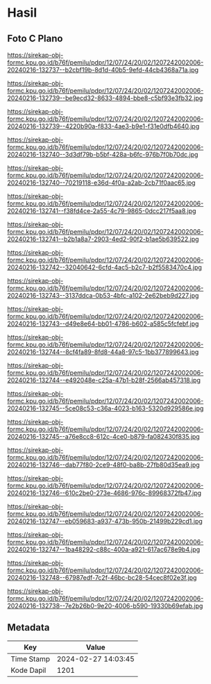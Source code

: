 # Hasil

## Foto C Plano

https://sirekap-obj-formc.kpu.go.id/b76f/pemilu/pdpr/12/07/24/20/02/1207242002006-20240216-132737--b2cbf19b-8d1d-40b5-9efd-44cb4368a71a.jpg

https://sirekap-obj-formc.kpu.go.id/b76f/pemilu/pdpr/12/07/24/20/02/1207242002006-20240216-132739--be9ecd32-8633-4894-bbe8-c5bf93e3fb32.jpg

https://sirekap-obj-formc.kpu.go.id/b76f/pemilu/pdpr/12/07/24/20/02/1207242002006-20240216-132739--4220b90a-f833-4ae3-b9e1-f31e0dfb4640.jpg

https://sirekap-obj-formc.kpu.go.id/b76f/pemilu/pdpr/12/07/24/20/02/1207242002006-20240216-132740--3d3df79b-b5bf-428a-b6fc-976b7f0b70dc.jpg

https://sirekap-obj-formc.kpu.go.id/b76f/pemilu/pdpr/12/07/24/20/02/1207242002006-20240216-132740--70219118-e36d-4f0a-a2ab-2cb71f0aac65.jpg

https://sirekap-obj-formc.kpu.go.id/b76f/pemilu/pdpr/12/07/24/20/02/1207242002006-20240216-132741--f38fd4ce-2a55-4c79-9865-0dcc217f5aa8.jpg

https://sirekap-obj-formc.kpu.go.id/b76f/pemilu/pdpr/12/07/24/20/02/1207242002006-20240216-132741--b2b1a8a7-2903-4ed2-90f2-b1ae5b639522.jpg

https://sirekap-obj-formc.kpu.go.id/b76f/pemilu/pdpr/12/07/24/20/02/1207242002006-20240216-132742--32040642-6cfd-4ac5-b2c7-b2f5583470c4.jpg

https://sirekap-obj-formc.kpu.go.id/b76f/pemilu/pdpr/12/07/24/20/02/1207242002006-20240216-132743--3137ddca-0b53-4bfc-a102-2e62beb9d227.jpg

https://sirekap-obj-formc.kpu.go.id/b76f/pemilu/pdpr/12/07/24/20/02/1207242002006-20240216-132743--d49e8e64-bb01-4786-b602-a585c5fcfebf.jpg

https://sirekap-obj-formc.kpu.go.id/b76f/pemilu/pdpr/12/07/24/20/02/1207242002006-20240216-132744--8cf4fa89-8fd8-44a8-97c5-1bb377899643.jpg

https://sirekap-obj-formc.kpu.go.id/b76f/pemilu/pdpr/12/07/24/20/02/1207242002006-20240216-132744--e492048e-c25a-47b1-b28f-2566ab457318.jpg

https://sirekap-obj-formc.kpu.go.id/b76f/pemilu/pdpr/12/07/24/20/02/1207242002006-20240216-132745--5ce08c53-c36a-4023-b163-5320d929586e.jpg

https://sirekap-obj-formc.kpu.go.id/b76f/pemilu/pdpr/12/07/24/20/02/1207242002006-20240216-132745--a76e8cc8-612c-4ce0-b879-fa082430f835.jpg

https://sirekap-obj-formc.kpu.go.id/b76f/pemilu/pdpr/12/07/24/20/02/1207242002006-20240216-132746--dab77f80-2ce9-48f0-ba8b-27fb80d35ea9.jpg

https://sirekap-obj-formc.kpu.go.id/b76f/pemilu/pdpr/12/07/24/20/02/1207242002006-20240216-132746--610c2be0-273e-4686-976c-89968372fb47.jpg

https://sirekap-obj-formc.kpu.go.id/b76f/pemilu/pdpr/12/07/24/20/02/1207242002006-20240216-132747--eb059683-a937-473b-950b-21499b229cd1.jpg

https://sirekap-obj-formc.kpu.go.id/b76f/pemilu/pdpr/12/07/24/20/02/1207242002006-20240216-132747--1ba48292-c88c-400a-a921-617ac678e9b4.jpg

https://sirekap-obj-formc.kpu.go.id/b76f/pemilu/pdpr/12/07/24/20/02/1207242002006-20240216-132748--67987edf-7c2f-46bc-bc28-54cec8f02e3f.jpg

https://sirekap-obj-formc.kpu.go.id/b76f/pemilu/pdpr/12/07/24/20/02/1207242002006-20240216-132738--7e2b26b0-9e20-4006-b590-19330b69efab.jpg


## Metadata

| Key        | Value               |
| ---------- | ------------------- |
| Time Stamp | 2024-02-27 14:03:45 |
| Kode Dapil | 1201                |



